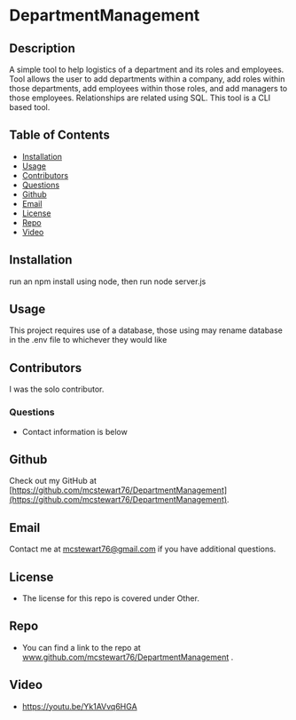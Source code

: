 # DepartmentManagement

## Description
A simple tool to help logistics of a department and its roles and employees. Tool allows the user to add departments within a company, add roles within those departments, add employees within those roles, and add managers to those employees. Relationships are related using SQL. This tool is a CLI based tool.  

## Table of Contents
* [Installation](#installation)
* [Usage](#usage)
* [Contributors](#contributors)
* [Questions](#questions)
* [Github](#github)
* [Email](#email)
* [License](#license)
* [Repo](#repo)
* [Video](#video)

## Installation
run an npm install using node, then run node server.js 

## Usage
This project requires use of a database, those using may rename database in the .env file to whichever they would like 

## Contributors
I was the solo contributor. 

### Questions
* Contact information is below

## Github
Check out my GitHub at [https://github.com/mcstewart76/DepartmentManagement](https://github.com/mcstewart76/DepartmentManagement). 

## Email
Contact me at <a href="MAILTO:mcstewart76@gmail.com">mcstewart76@gmail.com</a> if you have additional questions. 

## License
* The license for this repo is covered under Other. 

## Repo
* You can find a link to the repo at www.github.com/mcstewart76/DepartmentManagement .

## Video
* https://youtu.be/Yk1AVvq6HGA
